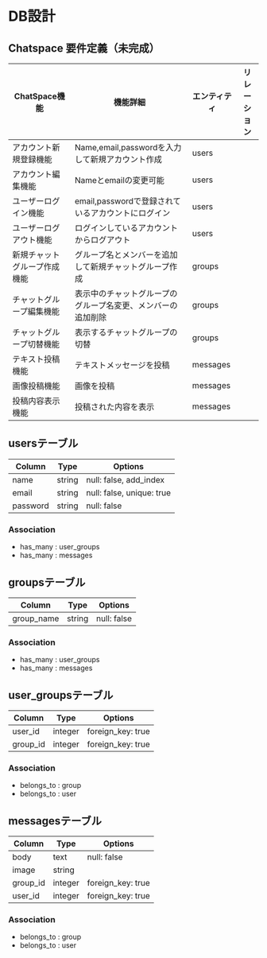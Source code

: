 # DB設計

## Chatspace 要件定義（未完成）
|ChatSpace機能|機能詳細|エンティティ|リレーション|
|-------------|--------|------------|------------|
|アカウント新規登録機能|Name,email,passwordを入力して新規アカウント作成|users||
|アカウント編集機能|Nameとemailの変更可能|users||
|ユーザーログイン機能|email,passwordで登録されているアカウントにログイン|users||
|ユーザーログアウト機能|ログインしているアカウントからログアウト|users||
|新規チャットグループ作成機能|グループ名とメンバーを追加して新規チャットグループ作成|groups||
|チャットグループ編集機能|表示中のチャットグループのグループ名変更、メンバーの追加削除|groups||
|チャットグループ切替機能|表示するチャットグループの切替|groups||
|テキスト投稿機能|テキストメッセージを投稿|messages||
|画像投稿機能|画像を投稿|messages||
|投稿内容表示機能|投稿された内容を表示|messages||


## usersテーブル

|Column|Type|Options|
|------|----|-------|
|name|string|null: false, add_index|
|email|string|null: false, unique: true|
|password|string|null: false|

### Association
- has_many : user_groups
- has_many : messages

## groupsテーブル

|Column|Type|Options|
|------|----|-------|
|group_name|string|null: false|

### Association
- has_many : user_groups
- has_many : messages

## user_groupsテーブル

|Column|Type|Options|
|------|----|-------|
|user_id|integer|foreign_key: true|
|group_id|integer|foreign_key: true|

### Association
- belongs_to : group
- belongs_to : user

## messagesテーブル

|Column|Type|Options|
|------|----|-------|
|body|text|null: false|
|image|string|
|group_id|integer|foreign_key: true|
|user_id|integer|foreign_key: true|

### Association
- belongs_to : group
- belongs_to : user
